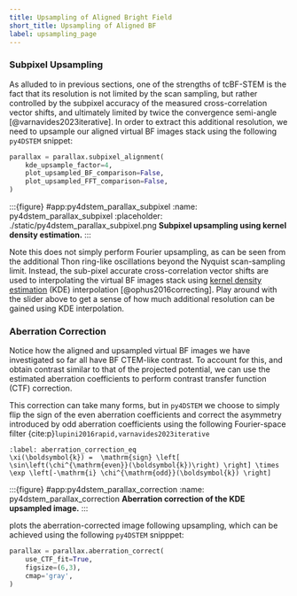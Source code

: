 ```yaml
---
title: Upsampling of Aligned Bright Field
short_title: Upsampling of Aligned BF
label: upsampling_page
---
```


### Subpixel Upsampling

As alluded to in previous sections, one of the strengths of tcBF-STEM is the fact that its resolution is not limited by the scan sampling, but rather controlled by the subpixel accuracy of the measured cross-correlation vector shifts, and ultimately limited by twice the convergence semi-angle [@varnavides2023iterative].
In order to extract this additional resolution, we need to upsample our aligned virtual BF images stack using the following `py4DSTEM` snippet:

```python
parallax = parallax.subpixel_alignment(
    kde_upsample_factor=4,
    plot_upsampled_BF_comparison=False,
    plot_upsampled_FFT_comparison=False,
)
```

:::{figure} #app:py4dstem_parallax_subpixel
:name: py4dstem_parallax_subpixel
:placeholder: ./static/py4dstem_parallax_subpixel.png
**Subpixel upsampling using kernel density estimation.**
:::

Note this does not simply perform Fourier upsampling, as can be seen from the additional Thon ring-like oscillations beyond the Nyquist scan-sampling limit.
Instead, the sub-pixel accurate cross-correlation vector shifts are used to interpolating the virtual BF images stack using [kernel density estimation](wiki:Kernel_density_estimation) (KDE) interpolation [@ophus2016correcting].
Play around with the slider above to get a sense of how much additional resolution can be gained using KDE interpolation.

### Aberration Correction

Notice how the aligned and upsampled virtual BF images we have investigated so far all have BF CTEM-like contrast.
To account for this, and obtain contrast similar to that of the projected potential, we can use the estimated aberration coefficients to perform contrast transfer function (CTF) correction.

This correction can take many forms, but in `py4DSTEM` we choose to simply flip the sign of the even aberration coefficients and correct the asymmetry introduced by odd aberration coefficients using the following Fourier-space filter {cite:p}`lupini2016rapid,varnavides2023iterative`

```{math}
:label: aberration_correction_eq
\xi(\boldsymbol{k}) =  \mathrm{sign} \left[ \sin\left(\chi^{\mathrm{even}}(\boldsymbol{k})\right) \right] \times \exp \left[-\mathrm{i} \chi^{\mathrm{odd}}(\boldsymbol{k}) \right]
```

:::{figure} #app:py4dstem_parallax_correction
:name: py4dstem_parallax_correction
**Aberration correction of the KDE upsampled image.**
:::

[](#py4dstem_parallax_correction) plots the aberration-corrected image following upsampling, which can be achieved using the following `py4DSTEM` snipppet:

```python
parallax = parallax.aberration_correct(
    use_CTF_fit=True,
    figsize=(6,3),
    cmap='gray',
)
```

